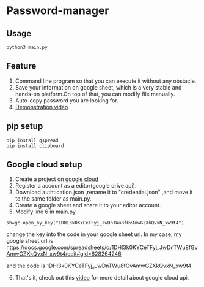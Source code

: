 # Password-manager
## Usage
```
python3 main.py
```
## Feature
1. Command line program so that you can execute it without any obstacle.
2. Save your information on google sheet, which is a very stable and hands-on platform.On top of that, you can modify file manually.
3. Auto-copy password you are looking for.
3. [Demonstration video](https://youtu.be/g_DK2DOiSII)

## pip setup
```
pip install gspread
pip install clipboard
```
## Google cloud setup
1. Create a project on [google cloud](https://cloud.google.com/)
2. Register a account as a editor(google drive api).
3. Download authtication.json ,rename it to "credential.json" ,and move it to the same folder as main.py.
4. Create a google sheet and share it to your editor account.
4. Modify line 6 in main.py
```
sh=gc.open_by_key("1DHI3k0KYCeTFyj_JwDnTWu8fGvAmwGZXkQvxN_xw9t4")
```
change the key into the code in your google sheet url.
In my case, my google sheet url is https://docs.google.com/spreadsheets/d/1DHI3k0KYCeTFyj_JwDnTWu8fGvAmwGZXkQvxN_xw9t4/edit#gid=628264246

and the code is 1DHI3k0KYCeTFyj_JwDnTWu8fGvAmwGZXkQvxN_xw9t4


6. That's it, check out this [video](https://www.youtube.com/watch?v=T1vqS1NL89E&t=307s) for more detail about google cloud api.
